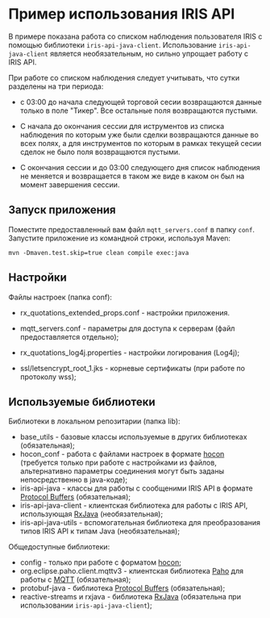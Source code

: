 # Пример использования IRIS API
В примере показана работа со списком наблюдения пользователя IRIS с помощью библиотеки `iris-api-java-client`. Использование `iris-api-java-client` является необязательным, но сильно упрощает работу с IRIS API.

При работе со списком наблюдения следует учитывать, что сутки разделены на три периода:

* с 03:00 до начала следующей торговой сесии возвращаются данные только в поле "Тикер". Все остальные поля возвращаются пустыми.

* С начала до окончания сессии для иструментов из списка наблюдения по которым уже были сделки возвращаются данные во всех полях, а для инструментов по которым в рамках текущей сесии сделок не было поля возвращаются пустыми.

* С окончания сессии и до 03:00 следующего дня список наблюдения не меняется и возвращается в таком же виде в каком он был на момент завершения сессии.


## Запуск приложения

Поместите предоставленный вам файл `mqtt_servers.conf` в папку `conf`. Запустите приложение из командной строки, используя Maven:

```
mvn -Dmaven.test.skip=true clean compile exec:java
```

## Настройки

Файлы настроек (папка conf):

* rx_quotations_extended_props.conf - настройки приложения.

* mqtt_servers.conf - параметры для доступа к серверам (файл предоставляется отдельно);

* rx_quotations_log4j.properties - настройки логирования (Log4j);

* ssl/letsencrypt_root_1.jks - корневые сертификаты (при работе по протоколу wss);

## Используемые библиотеки

Библиотеки в локальном репозитарии (папка lib):
* base_utils - базовые классы используемые в других библиотеках (обязательная);
* hocon_conf - работа с файлами настроек в формате [hocon](https://github.com/lightbend/config/blob/main/HOCON.md) (требуется только при работе с настройками из файлов, альтернативно параметры соединения могут быть заданы непосредственно в java-коде);
* iris-api-java - классы для работы с сообщеними IRIS API в формате [Protocol Buffers](https://developers.google.com/protocol-buffers) (обязательная);
* iris-api-java-client - клиентская библиотека для работы c IRIS API, использующая [RxJava](https://github.com/ReactiveX/RxJava) (необязательная);
* iris-api-java-utils - вспомогательная библиотека для преобразования типов IRIS API к типам Java (необязательная);

Общедоступные библиотеки:
* config - только при работе с форматом [hocon](https://github.com/lightbend/config/blob/main/HOCON.md);
* org.eclipse.paho.client.mqttv3 - клиентская библиотека [Paho](https://www.eclipse.org/paho/) для работы с [MQTT](https://mqtt.org/) (обязательная);
* protobuf-java - библиотека [Protocol Buffers](https://developers.google.com/protocol-buffers) (обязательная);
* reactive-streams и rxjava - библиотека [RxJava](https://github.com/ReactiveX/RxJava) (обязательна при использовании `iris-api-java-client`);
